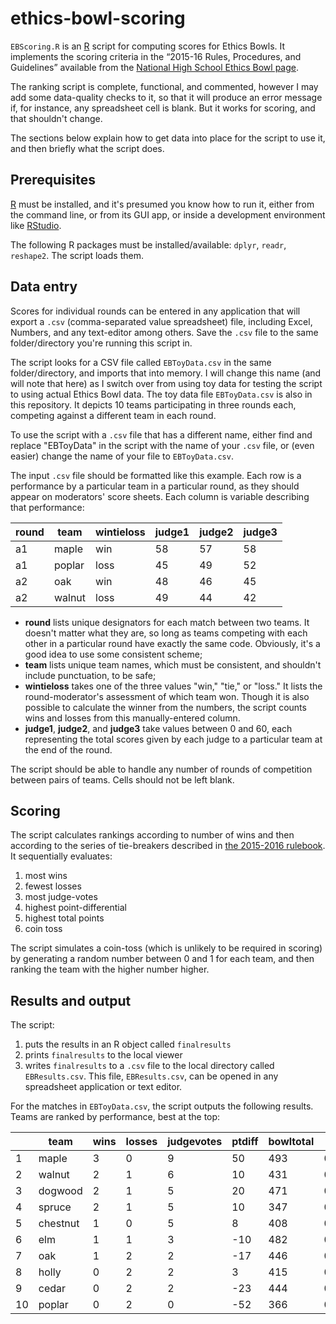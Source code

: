 # ethics-bowl-scoring

`EBScoring.R` is an [R](https://www.r-project.org/about.html) script for computing scores for Ethics Bowls. It implements the scoring criteria in the “2015-16 Rules, Procedures, and Guidelines” available from the [National High School Ethics Bowl  page](http://nhseb.unc.edu/nhseb-rules/).

The ranking script is complete, functional, and commented, however I may add some data-quality checks to it, so that it will produce an error message if, for instance, any spreadsheet cell is blank. But it works for scoring, and that shouldn't change.

The sections below explain how to get data into place for the script to use it, and then briefly what the script does.

## Prerequisites

[R](https://www.r-project.org) must be installed, and it's presumed you know how to run it, either from the command line, or from its GUI app, or inside a development environment like [RStudio](https://www.rstudio.com/products/rstudio/).

The following R packages must be installed/available: `dplyr`, `readr`, `reshape2`. The script loads them.

## Data entry

Scores for individual rounds can be entered in any application that will export a `.csv` (comma-separated value spreadsheet) file, including Excel, Numbers, and any text-editor among others. Save the `.csv` file to the same folder/directory you're running this script in.

The script looks for a CSV file called `EBToyData.csv` in the same folder/directory, and imports that into memory. I will change this name (and will note that here) as I switch over from using toy data for testing the script to using actual Ethics Bowl data. The toy data file `EBToyData.csv` is also in this repository. It depicts 10 teams participating in three rounds each, competing against a different team in each round.

To use the script with a `.csv` file that has a different name, either find and replace "EBToyData" in the script with the name of your `.csv`  file, or (even easier) change the name of your file to `EBToyData.csv`.

The input `.csv` file should be formatted like this example. Each row is a performance by a particular team in a particular round, as they should appear on moderators' score sheets. Each column is variable describing that performance:

| round | team   | wintieloss | judge1 | judge2 | judge3 |
|-------|--------|------------|--------|--------|--------|
| a1    | maple  | win        | 58     | 57     | 58     |
| a1    | poplar | loss       | 45     | 49     | 52     |
| a2    | oak    | win        | 48     | 46     | 45     |
| a2    | walnut | loss       | 49     | 44     | 42     |

 * **round** lists unique designators for each match between two teams. It doesn't matter what they are, so long as teams competing with each other in a particular round have exactly the same code. Obviously, it's a good idea to use some consistent scheme;
 * **team** lists unique team names, which must be consistent, and shouldn't include punctuation, to be safe;
 * **wintieloss** takes one of the three values "win," "tie," or "loss." It lists the round-moderator's assessment of which team won. Though it is also possible to calculate the winner from the numbers, the script counts wins and losses from this manually-entered column.
 * **judge1**, **judge2**, and **judge3** take values between 0 and 60, each representing the total scores given by each judge to a particular team at the end of the round.
 
The script should be able to handle any number of rounds of competition between pairs of teams. Cells should not be left blank.

## Scoring

The script calculates rankings according to number of wins and then according to the series of tie-breakers described in [the 2015-2016 rulebook](https://nhseb.unc.edu/files/2012/04/NHSEB-2015-16-Rules-Procedures-and-Guidelines.pdf). It sequentially evaluates:  

 1. most wins
 2. fewest losses
 3. most judge-votes
 4. highest point-differential
 5. highest total points
 6. coin toss
 
The script simulates a coin-toss (which is unlikely to be required in scoring) by generating a random number between 0 and 1 for each team, and then ranking the team with the higher number higher.

## Results and output

The script:

 1. puts the results in an R object called `finalresults`
 2. prints `finalresults` to the local viewer
 3. writes `finalresults` to a `.csv` file to the local directory called `EBResults.csv`. This file, `EBResults.csv`, can be opened in any spreadsheet application or text editor.
 
For the matches in `EBToyData.csv`, the script outputs the following results. Teams are ranked by performance, best at the top:
 
|  | team     | wins | losses | judgevotes | ptdiff | bowltotal | random                   |
|------|----------|--------|------------|--------|-----------|--------|--------------------|
| 1    | maple    | 3      | 0          | 9      | 50        | 493    | 0.22543  |
| 2    | walnut   | 2      | 1          | 6      | 10        | 431    | 0.42967  |
| 3    | dogwood  | 2      | 1          | 5      | 20        | 471    | 0.42690  |
| 4    | spruce   | 2      | 1          | 5      | 10        | 347    | 0.61582  |
| 5    | chestnut | 1      | 0          | 5      | 8         | 408    | 0.30676  |
| 6    | elm      | 1      | 1          | 3      | -10       | 482    | 0.69310  |
| 7    | oak      | 1      | 2          | 2      | -17       | 446    | 0.27453  |
| 8    | holly    | 0      | 2          | 2      | 3         | 415    | 0.08513  |
| 9    | cedar    | 0      | 2          | 2      | -23       | 444    | 0.50747  |
| 10   | poplar   | 0      | 2          | 0      | -52       | 366    | 0.27230  | 